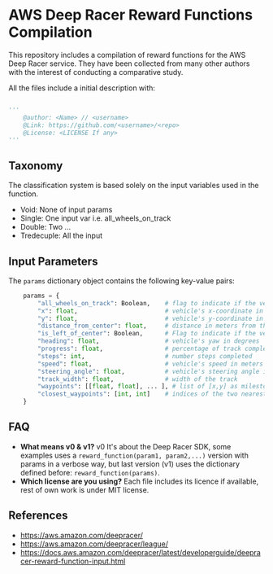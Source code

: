 # AWS Deep Racer Reward Functions Compilation

This repository includes a compilation of reward functions for the AWS Deep Racer service.
They have been collected from many other authors with the interest of conducting a comparative study.

All the files include a initial description with:

```python

'''
    @author: <Name> // <username>
    @Link: https://github.com/<username>/<repo>
    @License: <LICENSE If any>
'''

```

## Taxonomy

The classification system is based solely on the input variables used in the function.

* Void: None of input params 
* Single: One input var i.e. all_wheels_on_track
* Double: Two ...
* Tredecuple: All the input 

## Input Parameters

The ```params``` dictionary object contains the following key-value pairs:

```python
    params = {
        "all_wheels_on_track": Boolean,    # flag to indicate if the vehicle is on the track
        "x": float,                        # vehicle's x-coordinate in meters
        "y": float,                        # vehicle's y-coordinate in meters
        "distance_from_center": float,     # distance in meters from the track center 
        "is_left_of_center": Boolean,      # Flag to indicate if the vehicle is on the left side to the track center or not. 
        "heading": float,                  # vehicle's yaw in degrees
        "progress": float,                 # percentage of track completed
        "steps": int,                      # number steps completed
        "speed": float,                    # vehicle's speed in meters per second (m/s)
        "steering_angle": float,           # vehicle's steering angle in degrees
        "track_width": float,              # width of the track
        "waypoints": [[float, float], ... ], # list of [x,y] as milestones along the track center
        "closest_waypoints": [int, int]    # indices of the two nearest waypoints.
    }

```

## FAQ

* __What means v0 & v1?__ v0 It's about the Deep Racer SDK, some examples uses a ```reward_function(param1, param2,...)``` version with params 
in a verbose way, but last version (v1) uses the dictionary defined before: ```reward_function(params)```.
* __Which license are you using?__ Each file includes its licence if available, rest of own work is under MIT license.

## References

* https://aws.amazon.com/deepracer/
* https://aws.amazon.com/deepracer/league/
* https://docs.aws.amazon.com/deepracer/latest/developerguide/deepracer-reward-function-input.html
